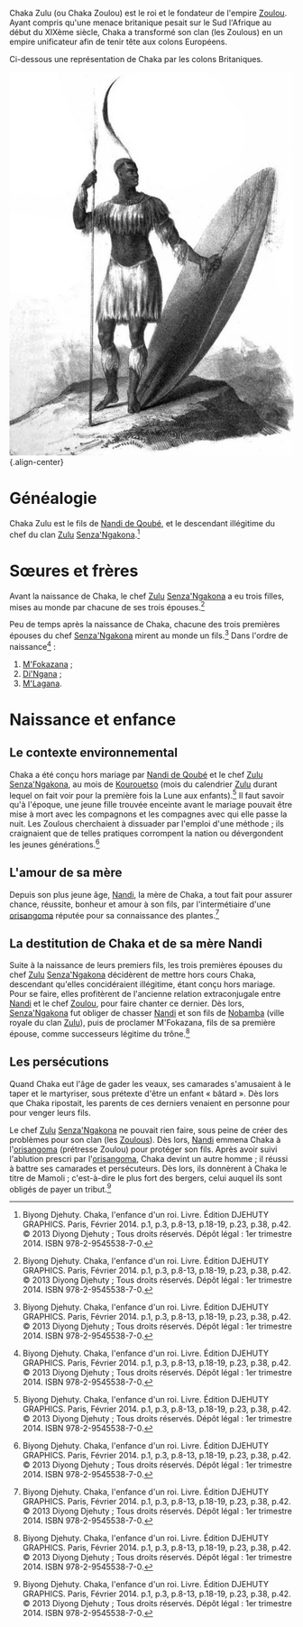 <!-- TITLE: Chaka Zulu -->
<!-- SUBTITLE: Présentation de Chaka Zulu -->

Chaka Zulu (ou Chaka Zoulou) est le roi et le fondateur de l'empire [Zoulou](/geographie/zoulou).
Ayant compris qu'une menace britanique pesait sur le Sud l'Afrique au début du XIXème siècle, Chaka a transformé son clan (les Zoulous) en un empire unificateur afin de tenir tête aux colons Européens.

Ci-dessous une représentation de Chaka par les colons Britaniques.

![Kingshaka](/uploads/personnalite/kingshaka.jpg "Chaka Zoulou, esquisse de James King de 1824"){.align-center}

# Généalogie
Chaka Zulu est le fils de [Nandi de Qoubé](/personnalite/nandi-de-qoube), et le descendant illégitime du chef du clan [Zulu](/civilisation/zulu) [Senza'Ngakona](/personnalite/senza-ngakona).[^1]

# Sœures et frères
Avant la naissance de Chaka, le chef [Zulu](/civilisation/zulu) [Senza'Ngakona](/personnalite/senza-ngakona) a eu trois filles, mises au monde par chacune de ses trois épouses.[^1]

Peu de temps après la naissance de Chaka, chacune des trois premières épouses du chef [Senza'Ngakona](/personnalite/senza-ngakona) mirent au monde un fils.[^1]
Dans l'ordre de naissance[^1] :
1. [M'Fokazana](/personnalite/m-fokazana) ;
2. [Di'Ngana](/personnalite/di-ngana) ;
3. [M'Lagana](/personnalite/m-lagana).
# Naissance et enfance
## Le contexte environnemental
Chaka a été conçu hors mariage par [Nandi de Qoubé](/personnalite/nandi-de-qoube) et le chef [Zulu](/civilisation/zulu) [Senza'Ngakona](/personnalite/senza-ngakona), au mois de [Kourouetso](/calendrier/kourouetso) (mois du calendrier [Zulu](/civilisation/zulu) durant lequel on fait voir pour la première fois la Lune aux enfants).[^1] Il faut savoir qu'à l'époque, une jeune fille trouvée enceinte avant le mariage pouvait être mise à mort avec les compagnons et les compagnes avec qui elle passe la nuit. Les Zoulous cherchaient à dissuader par l'emploi d'une méthode ; ils craignaient que de telles pratiques corrompent la nation ou dévergondent les jeunes générations.[^1]

## L'amour de sa mère
Depuis son plus jeune âge, [Nandi](/personnalite/nandi-de-qoube), la mère de Chaka, a tout fait pour assurer chance, réussite, bonheur et amour à son fils, par l'intermétiaire d'une [orisangoma](/personnalite/orisangoma) réputée pour sa connaissance des plantes.[^1]

## La destitution de Chaka et de sa mère Nandi
Suite à la naissance de leurs premiers fils, les trois premières épouses du chef [Zulu](/civilisation/zulu) [Senza'Ngakona](/personnalite/senza-ngakona) décidèrent de mettre hors cours Chaka, descendant qu'elles concidéraient illégitime, étant conçu hors mariage. Pour se faire, elles profitèrent de l'ancienne relation extraconjugale entre [Nandi](/personnalite/nandi-de-qoube) et le chef [Zoulou](/peuple/zulu), pour faire chanter ce dernier. Dès lors, [Senza'Ngakona](/personnalite/senza-ngakona) fut obliger de chasser [Nandi](/personnalite/nandi-de-qoube) et son fils de [Nobamba](/geographie/nobamba) (ville royale du clan [Zulu](/geographie/zulu)), puis de proclamer M'Fokazana, fils de sa première épouse, comme successeurs légitime du trône.[^1]

## Les persécutions
Quand Chaka eut l'âge de gader les veaux, ses camarades s'amusaient à le taper et le martyriser, sous prétexte d'être un enfant « bâtard ». Dès lors que Chaka ripostait, les parents de ces derniers venaient en personne pour pour venger leurs fils.

Le chef [Zulu](/civilisation/zulu) [Senza'Ngakona](/personnalite/senza-ngakona) ne pouvait rien faire, sous peine de créer des problèmes pour son clan (les [Zoulous](/peuple/zoulou)). Dès lors, [Nandi](/personnalite/nandi-de-qoube) emmena Chaka à l'[orisangoma](/personnalite/orisangoma) (prétresse Zoulou) pour protéger son fils. Après avoir suivi l'ablution prescri par l'[orisangoma](/personnalite/orisangoma), Chaka devint un autre homme ; il réussi à battre ses camarades et persécuteurs. Dès lors, ils donnèrent à Chaka le titre de Mamoli ; c'est-à-dire le plus fort des bergers, celui auquel ils sont obligés de payer un tribut.[^1]


[^1]: Biyong Djehuty. Chaka, l'enfance d'un roi. Livre. Édition DJEHUTY GRAPHICS. Paris, Février 2014. p.1, p.3, p.8-13, p.18-19, p.23, p.38, p.42. © 2013 Diyong Djehuty ; Tous droits réservés. Dépôt légal : 1er trimestre 2014. ISBN 978-2-9545538-7-0.